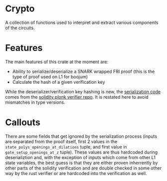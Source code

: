 # Crypto

A collection of functions used to interpret and extract various components of the circuits. 

# Features
The main features of this crate at the moment are:
- Ability to serialize/deserialize a SNARK wrapped FRI proof (this is the type of proof used on L1 for boojum)
- Calculate the hash of a given verification key

While the deserializer/verification key hashing is new, the [serialization code](src/serialize.rs) comes from the [solidity plonk verifier repo](https://github.com/matter-labs/solidity_plonk_verifier/blob/82f96b7156551087f1c9bfe4f0ea68845b6debfc/codegen/src/lib.rs#L81). It is restated here to avoid mismatches in type versions.

# Callouts
There are some fields that get ignored by the serialization process (inputs are separated from the proof itself, first 2 values in the `state_polys_openings_at_dilations` tuple, and first value in `gate_setup_openings_at_z` tuple). These values are thus hardcoded during deserializtion and, with the exception of inputs which come from other L1 state variables, the best guess is that they are either proven inherrently by other parts of the solidity verification and are double checked in some other way by the rust verifier or are hardcoded into the verification as well.
